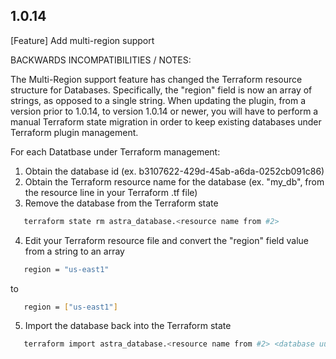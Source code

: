 ## 1.0.14
[Feature] Add multi-region support

BACKWARDS INCOMPATIBILITIES / NOTES:

The Multi-Region support feature has changed the Terraform resource structure for Databases.
Specifically, the "region" field is now an array of strings, as opposed to a single string.
When updating the plugin, from a version prior to 1.0.14, to version 1.0.14 or newer, you
will have to perform a manual Terraform state migration in order to keep existing databases
under Terraform plugin management.

For each Datatbase under Terraform management:
1. Obtain the database id (ex. b3107622-429d-45ab-a6da-0252cb091c86)
2. Obtain the Terraform resource name for the database (ex. "my_db", from the resource line in your Terraform .tf file)
3. Remove the database from the Terraform state
```sh
   terraform state rm astra_database.<resource name from #2>
```
4. Edit your Terraform resource file and convert the "region" field value from a string to an array
```sh
   region = "us-east1"
```
to
```sh
   region = ["us-east1"]
```
5. Import the database back into the Terraform state
```sh
   terraform import astra_database.<resource name from #2> <database uuid from #1>
```
